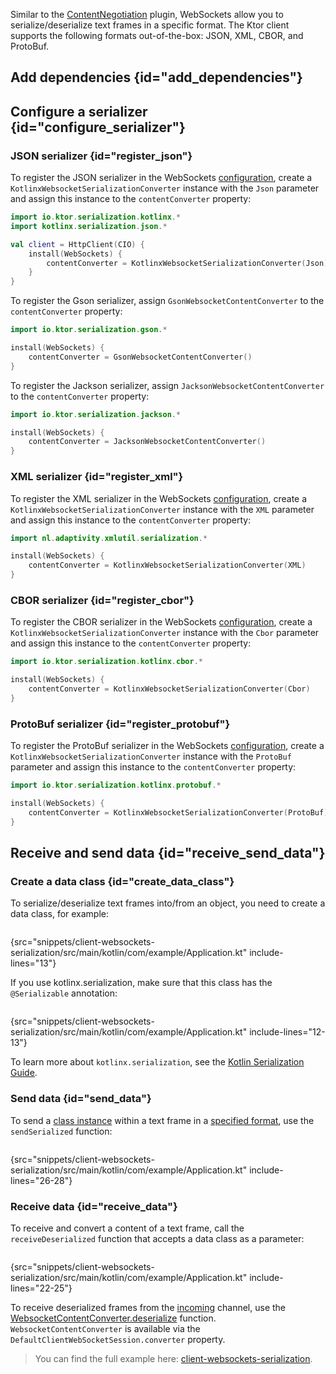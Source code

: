 [//]: # (title: WebSockets serialization)

<show-structure for="chapter" depth="2"/>

<tldr>
<var name="example_name" value="client-websockets-serialization"/>
<include from="lib.topic" element-id="download_example"/>
</tldr>

Similar to the [ContentNegotiation](client-serialization.md) plugin, WebSockets allow you to serialize/deserialize text frames in a specific format. The Ktor client supports the following formats out-of-the-box: JSON, XML, CBOR, and ProtoBuf.

## Add dependencies {id="add_dependencies"}

<include from="server-serialization.md" element-id="add_serialization_dependency"/>

## Configure a serializer {id="configure_serializer"}

### JSON serializer {id="register_json"}

<tabs group="json-libraries">
<tab title="kotlinx.serialization" group-key="kotlinx">

To register the JSON serializer in the WebSockets [configuration](client-websockets.topic#install_plugin), create a `KotlinxWebsocketSerializationConverter` instance with the `Json` parameter and assign this instance to the `contentConverter` property:

```kotlin
import io.ktor.serialization.kotlinx.*
import kotlinx.serialization.json.*

val client = HttpClient(CIO) {
    install(WebSockets) {
        contentConverter = KotlinxWebsocketSerializationConverter(Json)
    }
}
```

</tab>
<tab title="Gson" group-key="gson">

To register the Gson serializer, assign `GsonWebsocketContentConverter` to the `contentConverter` property:

```kotlin
import io.ktor.serialization.gson.*

install(WebSockets) {
    contentConverter = GsonWebsocketContentConverter()
}
```


</tab>
<tab title="Jackson" group-key="jackson">

To register the Jackson serializer, assign `JacksonWebsocketContentConverter` to the `contentConverter` property:

```kotlin
import io.ktor.serialization.jackson.*

install(WebSockets) {
    contentConverter = JacksonWebsocketContentConverter()
}
```

</tab>
</tabs>

### XML serializer {id="register_xml"}

To register the XML serializer in the WebSockets [configuration](client-websockets.topic#install_plugin), create a `KotlinxWebsocketSerializationConverter` instance with the `XML` parameter and assign this instance to the `contentConverter` property:

```kotlin
import nl.adaptivity.xmlutil.serialization.*

install(WebSockets) {
    contentConverter = KotlinxWebsocketSerializationConverter(XML)
}
```

### CBOR serializer {id="register_cbor"}
To register the CBOR serializer in the WebSockets [configuration](client-websockets.topic#install_plugin), create a `KotlinxWebsocketSerializationConverter` instance with the `Cbor` parameter and assign this instance to the `contentConverter` property:

```kotlin
import io.ktor.serialization.kotlinx.cbor.*

install(WebSockets) {
    contentConverter = KotlinxWebsocketSerializationConverter(Cbor)
}
```

### ProtoBuf serializer {id="register_protobuf"}
To register the ProtoBuf serializer in the WebSockets [configuration](client-websockets.topic#install_plugin), create a `KotlinxWebsocketSerializationConverter` instance with the `ProtoBuf` parameter and assign this instance to the `contentConverter` property:

```kotlin
import io.ktor.serialization.kotlinx.protobuf.*

install(WebSockets) {
    contentConverter = KotlinxWebsocketSerializationConverter(ProtoBuf)
}
```


## Receive and send data {id="receive_send_data"}
### Create a data class {id="create_data_class"}

To serialize/deserialize text frames into/from an object, you need to create a data class, for example:

```kotlin
```
{src="snippets/client-websockets-serialization/src/main/kotlin/com/example/Application.kt" include-lines="13"}

If you use kotlinx.serialization, make sure that this class has the `@Serializable` annotation:

```kotlin
```
{src="snippets/client-websockets-serialization/src/main/kotlin/com/example/Application.kt" include-lines="12-13"}

To learn more about `kotlinx.serialization`, see the [Kotlin Serialization Guide](https://github.com/Kotlin/kotlinx.serialization/blob/master/docs/serialization-guide.md).

### Send data {id="send_data"}

To send a [class instance](#create_data_class) within a text frame in a [specified format](#configure_serializer), use the `sendSerialized` function:

```kotlin
```
{src="snippets/client-websockets-serialization/src/main/kotlin/com/example/Application.kt" include-lines="26-28"}

### Receive data {id="receive_data"}

To receive and convert a content of a text frame, call the `receiveDeserialized` function that accepts a data class as a parameter:

```kotlin
```
{src="snippets/client-websockets-serialization/src/main/kotlin/com/example/Application.kt" include-lines="22-25"}

To receive deserialized frames from the [incoming](client-websockets.topic#api-overview) channel, use the [WebsocketContentConverter.deserialize](https://api.ktor.io/ktor-shared/ktor-serialization/io.ktor.serialization/-websocket-content-converter/deserialize.html) function. `WebsocketContentConverter` is available via the `DefaultClientWebSocketSession.converter` property.

> You can find the full example here: [client-websockets-serialization](https://github.com/ktorio/ktor-documentation/tree/%ktor_version%/codeSnippets/snippets/client-websockets-serialization).
